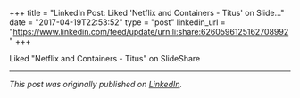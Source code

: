 +++
title = "LinkedIn Post: Liked 'Netflix and Containers - Titus' on Slide..."
date = "2017-04-19T22:53:52"
type = "post"
linkedin_url = "https://www.linkedin.com/feed/update/urn:li:share:6260596125162708992"
+++

Liked "Netflix and Containers - Titus" on SlideShare

---

*This post was originally published on [LinkedIn](https://www.linkedin.com/in/adrianmoreno/recent-activity/all/).*